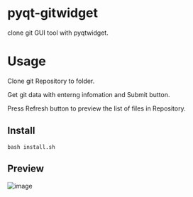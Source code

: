 # pyqt-gitwidget
clone git GUI tool with pyqtwidget.

# Usage
Clone git Repository to folder.

Get git data with enterng infomation and Submit button.

Press Refresh button to preview the list of files in Repository.

## Install
```
bash install.sh
```

## Preview
![image](https://user-images.githubusercontent.com/69866145/155132934-19e865b2-fa31-4a46-abb8-d49dba803a0f.png)

